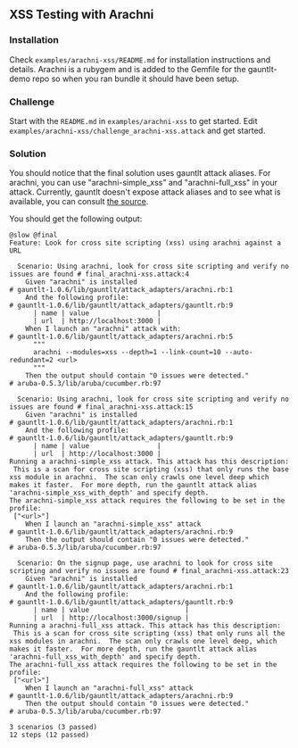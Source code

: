 ## XSS Testing with Arachni

### Installation
Check `examples/arachni-xss/README.md` for installation instructions and details.  Arachni is a rubygem and is added to the Gemfile for the gauntlt-demo repo so when you ran bundle it should have been setup.

### Challenge
Start with the `README.md` in `examples/arachni-xss` to get started.  Edit `examples/arachni-xss/challenge_arachni-xss.attack` and get started.

### Solution
You should notice that the final solution uses gauntlt attack aliases.  For arachni, you can use "arachni-simple_xss" and "arachni-full_xss" in your attack.  Currently, gauntlt doesn't expose attack aliases and to see what is available, you can consult [the source](https://github.com/gauntlt/gauntlt/blob/master/lib/gauntlt/attack_aliases/arachni.json).

You should get the following output:
```
@slow @final
Feature: Look for cross site scripting (xss) using arachni against a URL

  Scenario: Using arachni, look for cross site scripting and verify no issues are found # final_arachni-xss.attack:4
    Given "arachni" is installed                                                        # gauntlt-1.0.6/lib/gauntlt/attack_adapters/arachni.rb:1
    And the following profile:                                                          # gauntlt-1.0.6/lib/gauntlt/attack_adapters/gauntlt.rb:9
      | name | value                 |
      | url  | http://localhost:3000 |
    When I launch an "arachni" attack with:                                             # gauntlt-1.0.6/lib/gauntlt/attack_adapters/arachni.rb:5
      """
      arachni --modules=xss --depth=1 --link-count=10 --auto-redundant=2 <url>
      """
    Then the output should contain "0 issues were detected."                            # aruba-0.5.3/lib/aruba/cucumber.rb:97

  Scenario: Using arachni, look for cross site scripting and verify no issues are found # final_arachni-xss.attack:15
    Given "arachni" is installed                                                        # gauntlt-1.0.6/lib/gauntlt/attack_adapters/arachni.rb:1
    And the following profile:                                                          # gauntlt-1.0.6/lib/gauntlt/attack_adapters/gauntlt.rb:9
      | name | value                 |
      | url  | http://localhost:3000 |
Running a arachni-simple_xss attack. This attack has this description:
 This is a scan for cross site scripting (xss) that only runs the base xss module in arachni.  The scan only crawls one level deep which makes it faster.  For more depth, run the gauntlt attack alias 'arachni-simple_xss_with_depth' and specify depth.
The arachni-simple_xss attack requires the following to be set in the profile:
 ["<url>"]
    When I launch an "arachni-simple_xss" attack                                        # gauntlt-1.0.6/lib/gauntlt/attack_adapters/arachni.rb:9
    Then the output should contain "0 issues were detected."                            # aruba-0.5.3/lib/aruba/cucumber.rb:97

  Scenario: On the signup page, use arachni to look for cross site scripting and verify no issues are found # final_arachni-xss.attack:23
    Given "arachni" is installed                                                                            # gauntlt-1.0.6/lib/gauntlt/attack_adapters/arachni.rb:1
    And the following profile:                                                                              # gauntlt-1.0.6/lib/gauntlt/attack_adapters/gauntlt.rb:9
      | name | value                        |
      | url  | http://localhost:3000/signup |
Running a arachni-full_xss attack. This attack has this description:
 This is a scan for cross site scripting (xss) that only runs all the xss modules in arachni.  The scan only crawls one level deep, which makes it faster.  For more depth, run the gauntlt attack alias 'arachni-full_xss_with_depth' and specify depth.
The arachni-full_xss attack requires the following to be set in the profile:
 ["<url>"]
    When I launch an "arachni-full_xss" attack                                                              # gauntlt-1.0.6/lib/gauntlt/attack_adapters/arachni.rb:9
    Then the output should contain "0 issues were detected."                                                # aruba-0.5.3/lib/aruba/cucumber.rb:97

3 scenarios (3 passed)
12 steps (12 passed)
```

